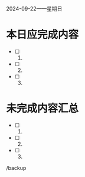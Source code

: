 2024-09-22——星期日
# 本日应完成内容

- [ ] 1.
- [ ] 2.
- [ ] 3.

# 未完成内容汇总

- [ ] 1.
- [ ] 2.
- [ ] 3.

/backup